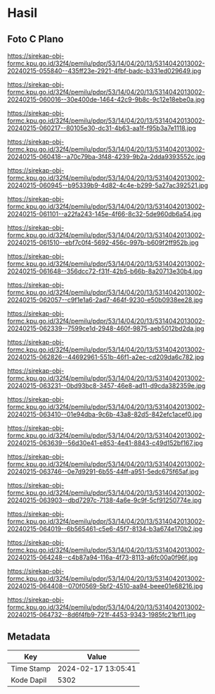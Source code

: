 # Hasil

## Foto C Plano

https://sirekap-obj-formc.kpu.go.id/32f4/pemilu/pdpr/53/14/04/20/13/5314042013002-20240215-055840--435ff23e-2921-4fbf-badc-b331ed029649.jpg

https://sirekap-obj-formc.kpu.go.id/32f4/pemilu/pdpr/53/14/04/20/13/5314042013002-20240215-060016--30e400de-1464-42c9-9b8c-9c12e18ebe0a.jpg

https://sirekap-obj-formc.kpu.go.id/32f4/pemilu/pdpr/53/14/04/20/13/5314042013002-20240215-060217--80105e30-dc31-4b63-aa1f-f95b3a7e1118.jpg

https://sirekap-obj-formc.kpu.go.id/32f4/pemilu/pdpr/53/14/04/20/13/5314042013002-20240215-060418--a70c79ba-3f48-4239-9b2a-2dda9393552c.jpg

https://sirekap-obj-formc.kpu.go.id/32f4/pemilu/pdpr/53/14/04/20/13/5314042013002-20240215-060945--b95339b9-4d82-4c4e-b299-5a27ac392521.jpg

https://sirekap-obj-formc.kpu.go.id/32f4/pemilu/pdpr/53/14/04/20/13/5314042013002-20240215-061101--a22fa243-145e-4f66-8c32-5de960db6a54.jpg

https://sirekap-obj-formc.kpu.go.id/32f4/pemilu/pdpr/53/14/04/20/13/5314042013002-20240215-061510--ebf7c0f4-5692-456c-997b-b609f2ff952b.jpg

https://sirekap-obj-formc.kpu.go.id/32f4/pemilu/pdpr/53/14/04/20/13/5314042013002-20240215-061648--356dcc72-f31f-42b5-b66b-8a20713e30b4.jpg

https://sirekap-obj-formc.kpu.go.id/32f4/pemilu/pdpr/53/14/04/20/13/5314042013002-20240215-062057--c9f1e1a6-2ad7-464f-9230-e50b0938ee28.jpg

https://sirekap-obj-formc.kpu.go.id/32f4/pemilu/pdpr/53/14/04/20/13/5314042013002-20240215-062339--7599ce1d-2948-460f-9875-aeb5012bd2da.jpg

https://sirekap-obj-formc.kpu.go.id/32f4/pemilu/pdpr/53/14/04/20/13/5314042013002-20240215-062826--44692961-551b-46f1-a2ec-cd209da6c782.jpg

https://sirekap-obj-formc.kpu.go.id/32f4/pemilu/pdpr/53/14/04/20/13/5314042013002-20240215-063231--0bd93bc8-3457-46e8-ad11-d9cda382359e.jpg

https://sirekap-obj-formc.kpu.go.id/32f4/pemilu/pdpr/53/14/04/20/13/5314042013002-20240215-063410--01e94dba-9c6b-43a8-82d5-842efc1acef0.jpg

https://sirekap-obj-formc.kpu.go.id/32f4/pemilu/pdpr/53/14/04/20/13/5314042013002-20240215-063639--56d30e41-e853-4e41-8843-c49d152bf167.jpg

https://sirekap-obj-formc.kpu.go.id/32f4/pemilu/pdpr/53/14/04/20/13/5314042013002-20240215-063746--0e7d9291-6b55-44ff-a951-5edc675f65af.jpg

https://sirekap-obj-formc.kpu.go.id/32f4/pemilu/pdpr/53/14/04/20/13/5314042013002-20240215-063903--dbd7297c-7138-4a6e-9c9f-5cf91250774e.jpg

https://sirekap-obj-formc.kpu.go.id/32f4/pemilu/pdpr/53/14/04/20/13/5314042013002-20240215-064019--6b565461-c5e6-45f7-8134-b3a674e170b2.jpg

https://sirekap-obj-formc.kpu.go.id/32f4/pemilu/pdpr/53/14/04/20/13/5314042013002-20240215-064248--c4b87a94-116a-4f73-8113-a6fc00a0f96f.jpg

https://sirekap-obj-formc.kpu.go.id/32f4/pemilu/pdpr/53/14/04/20/13/5314042013002-20240215-064408--070f0569-5bf2-4510-aa94-beee01e68216.jpg

https://sirekap-obj-formc.kpu.go.id/32f4/pemilu/pdpr/53/14/04/20/13/5314042013002-20240215-064732--8d6f4fb9-721f-4453-9343-1985fc21bf11.jpg


## Metadata

| Key        | Value               |
| ---------- | ------------------- |
| Time Stamp | 2024-02-17 13:05:41 |
| Kode Dapil | 5302                |



